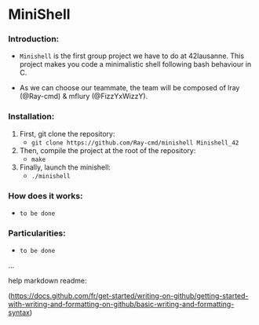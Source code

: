# MiniShell

### Introduction:

* `Minishell` is the first group project we have to do at 42lausanne.
  This project makes you code a minimalistic shell following bash behaviour in C.

* As we can choose our teammate, the team will be composed of lray (@Ray-cmd) & mflury (@FizzYxWizzY).

### Installation:

1. First, git clone the repository:
   - `git clone https://github.com/Ray-cmd/minishell Minishell_42`
1. Then, compile the project at the root of the repository:
   - `make`
1. Finally, launch the minishell:
   - `./minishell`

### How does it works:

+ `to be done`

### Particularities:

+ `to be done`

...

help markdown readme:

(https://docs.github.com/fr/get-started/writing-on-github/getting-started-with-writing-and-formatting-on-github/basic-writing-and-formatting-syntax)
